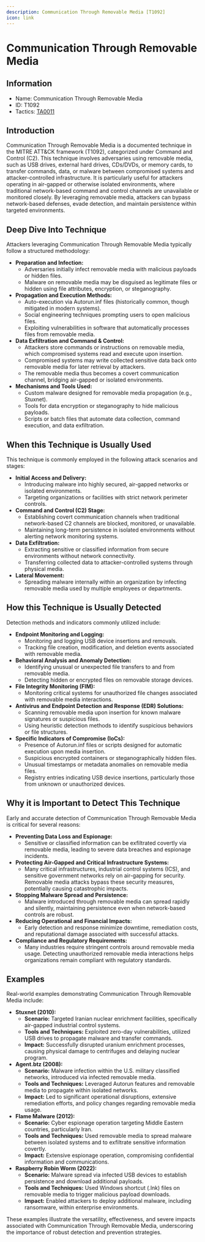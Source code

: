 ```yaml
---
description: Communication Through Removable Media [T1092]
icon: link
---
```


# Communication Through Removable Media

## Information

* Name: Communication Through Removable Media
* ID: T1092
* Tactics: [TA0011](./)

## Introduction

Communication Through Removable Media is a documented technique in the MITRE ATT\&CK framework (T1092), categorized under Command and Control (C2). This technique involves adversaries using removable media, such as USB drives, external hard drives, CDs/DVDs, or memory cards, to transfer commands, data, or malware between compromised systems and attacker-controlled infrastructure. It is particularly useful for attackers operating in air-gapped or otherwise isolated environments, where traditional network-based command and control channels are unavailable or monitored closely. By leveraging removable media, attackers can bypass network-based defenses, evade detection, and maintain persistence within targeted environments.

## Deep Dive Into Technique

Attackers leveraging Communication Through Removable Media typically follow a structured methodology:

* **Preparation and Infection:**
  * Adversaries initially infect removable media with malicious payloads or hidden files.
  * Malware on removable media may be disguised as legitimate files or hidden using file attributes, encryption, or steganography.
* **Propagation and Execution Methods:**
  * Auto-execution via Autorun.inf files (historically common, though mitigated in modern systems).
  * Social engineering techniques prompting users to open malicious files.
  * Exploiting vulnerabilities in software that automatically processes files from removable media.
* **Data Exfiltration and Command & Control:**
  * Attackers store commands or instructions on removable media, which compromised systems read and execute upon insertion.
  * Compromised systems may write collected sensitive data back onto removable media for later retrieval by attackers.
  * The removable media thus becomes a covert communication channel, bridging air-gapped or isolated environments.
* **Mechanisms and Tools Used:**
  * Custom malware designed for removable media propagation (e.g., Stuxnet).
  * Tools for data encryption or steganography to hide malicious payloads.
  * Scripts or batch files that automate data collection, command execution, and data exfiltration.

## When this Technique is Usually Used

This technique is commonly employed in the following attack scenarios and stages:

* **Initial Access and Delivery:**
  * Introducing malware into highly secured, air-gapped networks or isolated environments.
  * Targeting organizations or facilities with strict network perimeter controls.
* **Command and Control (C2) Stage:**
  * Establishing covert communication channels when traditional network-based C2 channels are blocked, monitored, or unavailable.
  * Maintaining long-term persistence in isolated environments without alerting network monitoring systems.
* **Data Exfiltration:**
  * Extracting sensitive or classified information from secure environments without network connectivity.
  * Transferring collected data to attacker-controlled systems through physical media.
* **Lateral Movement:**
  * Spreading malware internally within an organization by infecting removable media used by multiple employees or departments.

## How this Technique is Usually Detected

Detection methods and indicators commonly utilized include:

* **Endpoint Monitoring and Logging:**
  * Monitoring and logging USB device insertions and removals.
  * Tracking file creation, modification, and deletion events associated with removable media.
* **Behavioral Analysis and Anomaly Detection:**
  * Identifying unusual or unexpected file transfers to and from removable media.
  * Detecting hidden or encrypted files on removable storage devices.
* **File Integrity Monitoring (FIM):**
  * Monitoring critical systems for unauthorized file changes associated with removable media interactions.
* **Antivirus and Endpoint Detection and Response (EDR) Solutions:**
  * Scanning removable media upon insertion for known malware signatures or suspicious files.
  * Using heuristic detection methods to identify suspicious behaviors or file structures.
* **Specific Indicators of Compromise (IoCs):**
  * Presence of Autorun.inf files or scripts designed for automatic execution upon media insertion.
  * Suspicious encrypted containers or steganographically hidden files.
  * Unusual timestamps or metadata anomalies on removable media files.
  * Registry entries indicating USB device insertions, particularly those from unknown or unauthorized devices.

## Why it is Important to Detect This Technique

Early and accurate detection of Communication Through Removable Media is critical for several reasons:

* **Preventing Data Loss and Espionage:**
  * Sensitive or classified information can be exfiltrated covertly via removable media, leading to severe data breaches and espionage incidents.
* **Protecting Air-Gapped and Critical Infrastructure Systems:**
  * Many critical infrastructures, industrial control systems (ICS), and sensitive government networks rely on air-gapping for security. Removable media attacks bypass these security measures, potentially causing catastrophic impacts.
* **Stopping Malware Spread and Persistence:**
  * Malware introduced through removable media can spread rapidly and silently, maintaining persistence even when network-based controls are robust.
* **Reducing Operational and Financial Impacts:**
  * Early detection and response minimize downtime, remediation costs, and reputational damage associated with successful attacks.
* **Compliance and Regulatory Requirements:**
  * Many industries require stringent controls around removable media usage. Detecting unauthorized removable media interactions helps organizations remain compliant with regulatory standards.

## Examples

Real-world examples demonstrating Communication Through Removable Media include:

* **Stuxnet (2010):**
  * **Scenario:** Targeted Iranian nuclear enrichment facilities, specifically air-gapped industrial control systems.
  * **Tools and Techniques:** Exploited zero-day vulnerabilities, utilized USB drives to propagate malware and transfer commands.
  * **Impact:** Successfully disrupted uranium enrichment processes, causing physical damage to centrifuges and delaying nuclear program.
* **Agent.btz (2008):**
  * **Scenario:** Malware infection within the U.S. military classified networks, introduced via infected removable media.
  * **Tools and Techniques:** Leveraged Autorun features and removable media to propagate within isolated networks.
  * **Impact:** Led to significant operational disruptions, extensive remediation efforts, and policy changes regarding removable media usage.
* **Flame Malware (2012):**
  * **Scenario:** Cyber espionage operation targeting Middle Eastern countries, particularly Iran.
  * **Tools and Techniques:** Used removable media to spread malware between isolated systems and to exfiltrate sensitive information covertly.
  * **Impact:** Extensive espionage operation, compromising confidential information and communications.
* **Raspberry Robin Worm (2022):**
  * **Scenario:** Malware spread via infected USB devices to establish persistence and download additional payloads.
  * **Tools and Techniques:** Used Windows shortcut (.lnk) files on removable media to trigger malicious payload downloads.
  * **Impact:** Enabled attackers to deploy additional malware, including ransomware, within enterprise environments.

These examples illustrate the versatility, effectiveness, and severe impacts associated with Communication Through Removable Media, underscoring the importance of robust detection and prevention strategies.

